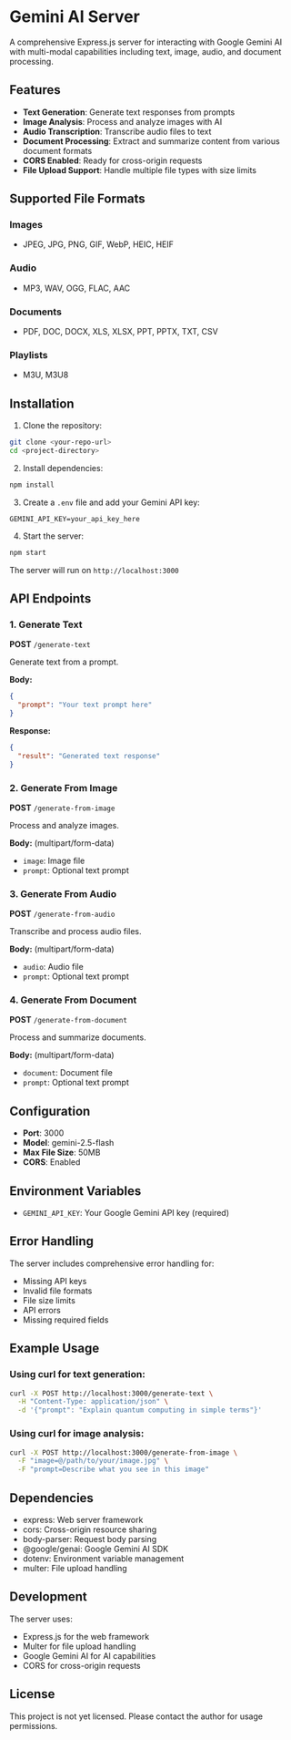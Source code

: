 # Gemini AI Server

A comprehensive Express.js server for interacting with Google Gemini AI with multi-modal capabilities including text, image, audio, and document processing.

## Features

- **Text Generation**: Generate text responses from prompts
- **Image Analysis**: Process and analyze images with AI
- **Audio Transcription**: Transcribe audio files to text
- **Document Processing**: Extract and summarize content from various document formats
- **CORS Enabled**: Ready for cross-origin requests
- **File Upload Support**: Handle multiple file types with size limits

## Supported File Formats

### Images
- JPEG, JPG, PNG, GIF, WebP, HEIC, HEIF

### Audio
- MP3, WAV, OGG, FLAC, AAC

### Documents
- PDF, DOC, DOCX, XLS, XLSX, PPT, PPTX, TXT, CSV

### Playlists
- M3U, M3U8

## Installation

1. Clone the repository:
```bash
git clone <your-repo-url>
cd <project-directory>
```

2. Install dependencies:
```bash
npm install
```

3. Create a `.env` file and add your Gemini API key:
```env
GEMINI_API_KEY=your_api_key_here
```

4. Start the server:
```bash
npm start
```

The server will run on `http://localhost:3000`

## API Endpoints

### 1. Generate Text
**POST** `/generate-text`

Generate text from a prompt.

**Body:**
```json
{
  "prompt": "Your text prompt here"
}
```

**Response:**
```json
{
  "result": "Generated text response"
}
```

### 2. Generate From Image
**POST** `/generate-from-image`

Process and analyze images.

**Body:** (multipart/form-data)
- `image`: Image file
- `prompt`: Optional text prompt

### 3. Generate From Audio
**POST** `/generate-from-audio`

Transcribe and process audio files.

**Body:** (multipart/form-data)
- `audio`: Audio file
- `prompt`: Optional text prompt

### 4. Generate From Document
**POST** `/generate-from-document`

Process and summarize documents.

**Body:** (multipart/form-data)
- `document`: Document file
- `prompt`: Optional text prompt

## Configuration

- **Port**: 3000
- **Model**: gemini-2.5-flash
- **Max File Size**: 50MB
- **CORS**: Enabled

## Environment Variables

- `GEMINI_API_KEY`: Your Google Gemini API key (required)

## Error Handling

The server includes comprehensive error handling for:
- Missing API keys
- Invalid file formats
- File size limits
- API errors
- Missing required fields

## Example Usage

### Using curl for text generation:
```bash
curl -X POST http://localhost:3000/generate-text \
  -H "Content-Type: application/json" \
  -d '{"prompt": "Explain quantum computing in simple terms"}'
```

### Using curl for image analysis:
```bash
curl -X POST http://localhost:3000/generate-from-image \
  -F "image=@/path/to/your/image.jpg" \
  -F "prompt=Describe what you see in this image"
```

## Dependencies

- express: Web server framework
- cors: Cross-origin resource sharing
- body-parser: Request body parsing
- @google/genai: Google Gemini AI SDK
- dotenv: Environment variable management
- multer: File upload handling

## Development

The server uses:
- Express.js for the web framework
- Multer for file upload handling
- Google Gemini AI for AI capabilities
- CORS for cross-origin requests

## License

This project is not yet licensed. Please contact the author for usage permissions.

